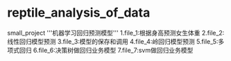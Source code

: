 # reptile_analysis_of_data
small_project
'''机器学习回归预测模型'''
1.file_1:根据身高预测女生体重
2.file_2:线性回归模型预测
3.file_3:模型的保存和调用
4.file_4:岭回归模型预测
5.file_5:多项式回归
6.file_6:决策树做回归业务模型
7.file_7:svm做回归业务模型
